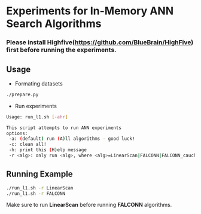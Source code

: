 # Experiments for In-Memory ANN Search Algorithms

### Please install Highfive(https://github.com/BlueBrain/HighFive) first before running the experiments.

## Usage

+ Formating datasets
```bash
./prepare.py
```

+ Run experiments
```bash
Usage: run_l1.sh [-ahr]

This script attempts to run ANN experiments
options:
 -a: (default) run (A)ll algorithms - good luck!
 -c: clean all!
 -h: print this (H)elp message
 -r <alg>: only run <alg>, where <alg>=LinearScan|FALCONN|FALCONN_cauchy|FALCONN_RW
```
## Running Example
```bash
./run_l1.sh -r LinearScan
./run_l1.sh -r FALCONN
```
Make sure to run **LinearScan** before running **FALCONN** algorithms.

